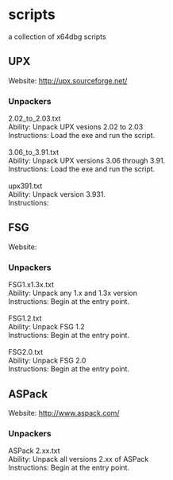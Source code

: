 # scripts

a collection of x64dbg scripts

## UPX
Website: http://upx.sourceforge.net/

### Unpackers
2.02_to_2.03.txt
<br>
Ability: Unpack UPX vesions 2.02 to 2.03
<br>
Instructions: Load the exe and run the script.
<br>
<br>
3.06_to_3.91.txt
<br>
Ability: Unpack UPX versions 3.06 through 3.91.
<br>
Instructions: Load the exe and run the script.
<br>
<br>
upx391.txt
<br>
Ability: Unpack version 3.931.
<br>
Instructions:

## FSG
Website:

### Unpackers
FSG1.x1.3x.txt
<br>
Ability: Unpack any 1.x and 1.3x version
<br>
Instructions: Begin at the entry point.
<br>
<br>
FSG1.2.txt
<br>
Ability: Unpack FSG 1.2
<br>
Instructions: Begin at the entry point.
<br>
<br>
FSG2.0.txt
<br>
Ability: Unpack FSG 2.0
<br>
Instructions: Begin at the entry point.

## ASPack
Website: http://www.aspack.com/

### Unpackers
ASPack 2.xx.txt
<br>
Ability: Unpack all versions 2.xx of ASPack
<br>
Instructions: Begin at the entry point.
